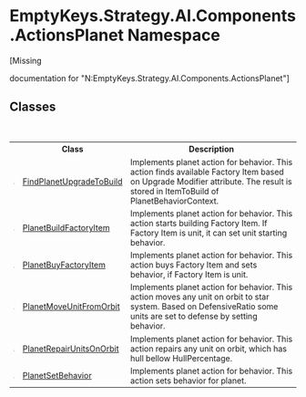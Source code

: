 # EmptyKeys.Strategy.AI.Components.ActionsPlanet Namespace
 

\[Missing <summary> documentation for "N:EmptyKeys.Strategy.AI.Components.ActionsPlanet"\]


## Classes
&nbsp;<table><tr><th></th><th>Class</th><th>Description</th></tr><tr><td>![Public class](media/pubclass.gif "Public class")</td><td><a href="T_EmptyKeys_Strategy_AI_Components_ActionsPlanet_FindPlanetUpgradeToBuild">FindPlanetUpgradeToBuild</a></td><td>
Implements planet action for behavior. This action finds available Factory Item based on Upgrade Modifier attribute. The result is stored in ItemToBuild of PlanetBehaviorContext.</td></tr><tr><td>![Public class](media/pubclass.gif "Public class")</td><td><a href="T_EmptyKeys_Strategy_AI_Components_ActionsPlanet_PlanetBuildFactoryItem">PlanetBuildFactoryItem</a></td><td>
Implements planet action for behavior. This action starts building Factory Item. If Factory Item is unit, it can set unit starting behavior.</td></tr><tr><td>![Public class](media/pubclass.gif "Public class")</td><td><a href="T_EmptyKeys_Strategy_AI_Components_ActionsPlanet_PlanetBuyFactoryItem">PlanetBuyFactoryItem</a></td><td>
Implements planet action for behavior. This action buys Factory Item and sets behavior, if Factory Item is unit.</td></tr><tr><td>![Public class](media/pubclass.gif "Public class")</td><td><a href="T_EmptyKeys_Strategy_AI_Components_ActionsPlanet_PlanetMoveUnitFromOrbit">PlanetMoveUnitFromOrbit</a></td><td>
Implements planet action for behavior. This action moves any unit on orbit to star system. Based on DefensiveRatio some units are set to defense by setting behavior.</td></tr><tr><td>![Public class](media/pubclass.gif "Public class")</td><td><a href="T_EmptyKeys_Strategy_AI_Components_ActionsPlanet_PlanetRepairUnitsOnOrbit">PlanetRepairUnitsOnOrbit</a></td><td>
Implements planet action for behavior. This action repairs any unit on orbit, which has hull bellow HullPercentage.</td></tr><tr><td>![Public class](media/pubclass.gif "Public class")</td><td><a href="T_EmptyKeys_Strategy_AI_Components_ActionsPlanet_PlanetSetBehavior">PlanetSetBehavior</a></td><td>
Implements planet action for behavior. This action sets behavior for planet.</td></tr></table>&nbsp;
